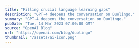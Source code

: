 ```yaml
---
title: "Filling crucial language learning gaps"
description: "GPT-4 deepens the conversation on Duolingo."
summary: "GPT-4 deepens the conversation on Duolingo."
pubDate: "Tue, 14 Mar 2023 07:00:00 GMT"
source: "OpenAI Blog"
url: "https://openai.com/blog/duolingo"
thumbnail: "/assets/ai-icon.png"
---
```


